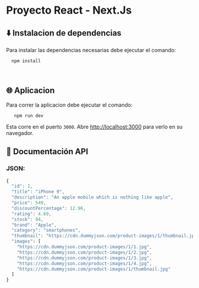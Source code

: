 # Proyecto React - Next.Js

## ⬇️ Instalacion de dependencias

Para instalar las dependencias necesarias debe ejecutar el comando: 
```
  npm install
```

‎ 
## 🌐 Aplicacion

Para correr la aplicacion debe ejecutar el comando:
```
   npm run dev
```
Esta corre en el puerto `3000`.
Abre [http://localhost:3000](http://localhost:3000) para verlo en su navegador.

## 📄 Documentación API
### JSON:

```javascript
{
  "id": 1,
  "title": "iPhone 9",
  "description": "An apple mobile which is nothing like apple",
  "price": 549,
  "discountPercentage": 12.96,
  "rating": 4.69,
  "stock": 94,
  "brand": "Apple",
  "category": "smartphones",
  "thumbnail": "https://cdn.dummyjson.com/product-images/1/thumbnail.jpg",
  "images": [
    "https://cdn.dummyjson.com/product-images/1/1.jpg",
    "https://cdn.dummyjson.com/product-images/1/2.jpg",
    "https://cdn.dummyjson.com/product-images/1/3.jpg",
    "https://cdn.dummyjson.com/product-images/1/4.jpg",
    "https://cdn.dummyjson.com/product-images/1/thumbnail.jpg"
  ]
}
```
